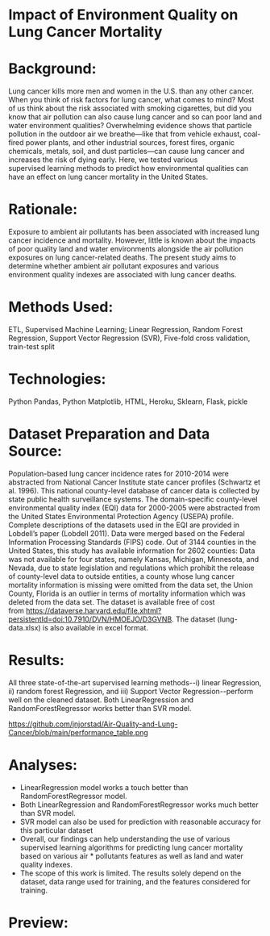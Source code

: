 # Impact of Environment Quality on Lung Cancer Mortality

# Background:

Lung cancer kills more men and women in the U.S. than any other cancer. When you think of risk factors for lung cancer, what comes to mind? Most of us think about the risk associated with smoking cigarettes, but did you know that air pollution can also cause lung cancer and so can poor land and water environment qualities? Overwhelming evidence shows that particle pollution in the outdoor air we breathe—like that from vehicle exhaust, coal-fired power plants, and other industrial sources, forest fires, organic chemicals, metals, soil, and dust particles—can cause lung cancer and increases the risk of dying early. Here, we tested various supervised learning methods to predict how environmental qualities can have an effect on lung cancer mortality in the United States.

# Rationale:

Exposure to ambient air pollutants has been associated with increased lung cancer incidence and mortality. However, little is known about the impacts of poor quality land and water environments alongside the air pollution exposures on lung cancer-related deaths. The present study aims to determine whether ambient air pollutant exposures and various environment quality indexes are associated with lung cancer deaths.

# Methods Used:
ETL, Supervised Machine Learning; Linear Regression, Random Forest Regression, Support Vector Regression (SVR), Five-fold cross validation, train-test split

# Technologies:
Python Pandas, Python Matplotlib, HTML, Heroku, Sklearn, Flask, pickle

# Dataset Preparation and Data Source:
Population-based lung cancer incidence rates for 2010-2014 were abstracted from National Cancer Institute state cancer profiles (Schwartz et al. 1996). This national county-level database of cancer data is collected by state public health surveillance systems. The domain-specific county-level environmental quality index (EQI) data for 2000-2005 were abstracted from the United States Environmental Protection Agency (USEPA) profile. Complete descriptions of the datasets used in the EQI are provided in Lobdell’s paper (Lobdell 2011). Data were merged based on the Federal Information Processing Standards (FIPS) code. Out of 3144 counties in the United States, this study has available information for 2602 counties: Data was not available for four states, namely Kansas, Michigan, Minnesota, and Nevada, due to state legislation and regulations which prohibit the release of county-level data to outside entities, a county whose lung cancer mortality information is missing were omitted from the data set, the Union County, Florida is an outlier in terms of mortality information which was deleted from the data set. The dataset is available free of cost from https://dataverse.harvard.edu/file.xhtml?persistentId=doi:10.7910/DVN/HMOEJO/D3GVNB. The dataset (lung-data.xlsx) is also available in excel format. 

# Results:

All three state-of-the-art supervised learning methods--i) linear Regression, ii) random forest Regression, and iii) Support Vector Regression--perform well on the cleaned dataset. Both LinearRegression and RandomForestRegressor works better than SVR model.

https://github.com/jnjorstad/Air-Quality-and-Lung-Cancer/blob/main/performance_table.png

# Analyses:

* LinearRegression model works a touch better than RandomForestRegressor model. 
* Both LinearRegression and RandomForestRegressor works much better than SVR model. 
* SVR model can also be used for prediction with reasonable accuracy for this particular dataset
* Overall, our findings can help understanding the use of various supervised learning algorithms for predicting lung cancer mortality based on various air * pollutants features as well as land and water quality indexes.
* The scope of this work is limited. The results solely depend on the dataset, data range used for training, and the features considered for training.

# Preview:
